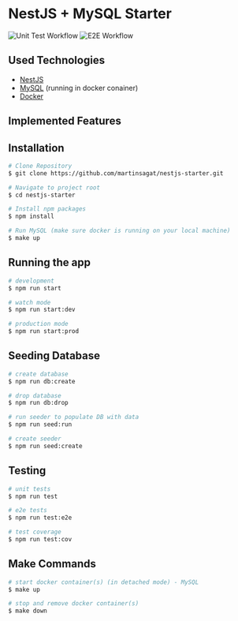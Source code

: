 # NestJS + MySQL Starter
![Unit Test Workflow](https://github.com/martinsagat/nestjs-starter/actions/workflows/unit_test.yml/badge.svg)
![E2E Workflow](https://github.com/martinsagat/nestjs-starter/actions/workflows/e2e_test.yml/badge.svg)

## Used Technologies
- [NestJS](https://nestjs.com)
- [MySQL](https://www.mysql.com) (running in docker conainer)
- [Docker](https://www.docker.com)

## Implemented Features


## Installation

```bash
# Clone Repository
$ git clone https://github.com/martinsagat/nestjs-starter.git

# Navigate to project root
$ cd nestjs-starter

# Install npm packages
$ npm install

# Run MySQL (make sure docker is running on your local machine)
$ make up
```

## Running the app

```bash
# development
$ npm run start

# watch mode
$ npm run start:dev

# production mode
$ npm run start:prod
```

## Seeding Database

```bash
# create database
$ npm run db:create

# drop database
$ npm run db:drop

# run seeder to populate DB with data
$ npm run seed:run

# create seeder
$ npm run seed:create
```

## Testing

```bash
# unit tests
$ npm run test

# e2e tests
$ npm run test:e2e

# test coverage
$ npm run test:cov
```

## Make Commands

```bash
# start docker container(s) (in detached mode) - MySQL
$ make up

# stop and remove docker container(s)
$ make down
```
